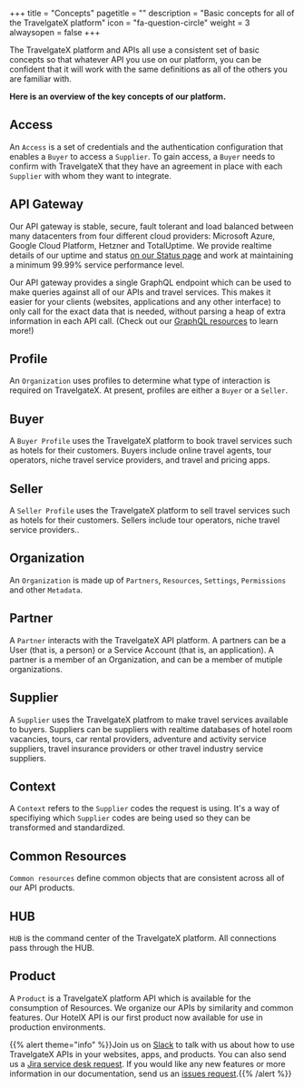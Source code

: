 +++
title = "Concepts"
pagetitle = ""
description = "Basic concepts for all of the TravelgateX platform"
icon = "fa-question-circle" 
weight = 3
alwaysopen = false
+++

The TravelgateX platform and APIs all use a consistent set of basic concepts so that whatever API you use on our platform, you can be confident that it will work with the same definitions as all of the others you are familiar with. 

**Here is an overview of the key concepts of our platform.**

## Access
An `Access` is a set of credentials and the authentication configuration that enables a `Buyer` to access a `Supplier`. To gain access, a `Buyer` needs to confirm with TravelgateX that they have an agreement in place with each `Supplier` with whom they want to integrate.

## API Gateway
Our API gateway is stable, secure, fault tolerant and load balanced between many datacenters from four different cloud providers: Microsoft Azure, Google Cloud Platform, Hetzner and TotalUptime. We provide realtime details of our uptime and status [on our Status page](http://status.travelgatex.com) and work at maintaining a minimum 99.99% service performance level.

Our API gateway provides a single GraphQL endpoint which can be used to make queries against all of our APIs and travel services. This makes it easier for your clients (websites, applications and any other interface) to only call for the exact data that is needed, without parsing a heap of extra information in each API call. (Check out our [GraphQL resources](/learning-graphql/) to learn more!)

## Profile
An `Organization` uses profiles to determine what type of interaction is required on TravelgateX. At present, profiles are either a `Buyer` or a `Seller`.

## Buyer
A `Buyer Profile` uses the TravelgateX platform to book travel services such as hotels for their customers. Buyers include online travel agents, tour operators, niche travel service providers, and travel and pricing apps.

## Seller
A `Seller Profile` uses the TravelgateX platform to sell travel services such as hotels for their customers. Sellers include tour operators, niche travel service providers..

## Organization
An `Organization` is made up of `Partners`, `Resources`, `Settings`, `Permissions` and other `Metadata`.

## Partner
A `Partner` interacts with the TravelgateX API platform. A partners can be a User (that is, a person) or a Service Account (that is, an application). A partner is a member of an Organization, and can be a member of mutiple organizations.

## Supplier
 A `Supplier` uses the TravelgateX platfrom to make travel services available to buyers. Suppliers can be suppliers with realtime databases of hotel room vacancies, tours, car rental providers, adventure and activity service suppliers, travel insurance providers or other travel industry service suppliers.

## Context
A `Context` refers to the `Supplier` codes the request is using. It's a way of specifiying which `Supplier` codes are being used so they can be transformed and standardized.

## Common Resources
`Common resources` define common objects that are consistent across all of our API products.

## HUB
`HUB` is the command center of the TravelgateX platform. All connections pass through the HUB.

## Product
A `Product` is a TravelgateX platform API which is available for the consumption of Resources. We organize our APIs by similarity and common features. Our HotelX API is our first product now available for use in production environments.

 {{% alert theme="info" %}}Join us on [Slack](https://slack.travelgatex.com/) to talk with us about how to use TravelgateX APIs in your websites, apps, and products. 
 You can also send us a [Jira service desk request](https://xmltravelgate.atlassian.net/servicedesk/customer/portal/7). 
 If you would like any new features or more information in our documentation, send us an [issues request](https://github.com/travelgateX/Issue-tracker).{{% /alert %}}

